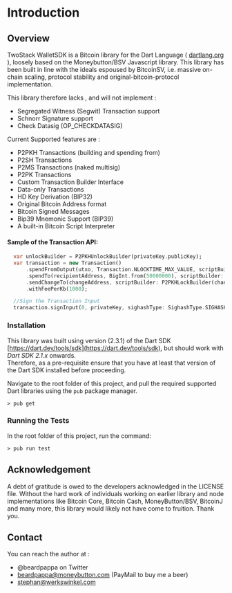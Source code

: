 # Introduction

## Overview

TwoStack WalletSDK is a Bitcoin library for the Dart Language \( [dartlang.org](https://dartlang.org) \), loosely based on the Moneybutton/BSV Javascript library. This library has been built in line with the ideals espoused by BitcoinSV, i.e. massive on-chain scaling, protocol stability and original-bitcoin-protocol implementation.

This library therefore lacks , and will not implement :
* Segregated Witness \(Segwit\) Transaction support
* Schnorr Signature support 
* Check Datasig \(OP\_CHECKDATASIG\) 

Current Supported features are :
* P2PKH Transactions \(building and spending from\)
* P2SH Transactions 
* P2MS Transactions (naked multisig)
* P2PK Transactions
* Custom Transaction Builder Interface
* Data-only Transactions
* HD Key Derivation \(BIP32\)
* Original Bitcoin Address format 
* Bitcoin Signed Messages
* Bip39 Mnemonic Support (BIP39)
* A built-in Bitcoin Script Interpreter

#### Sample of the Transaction API:

```dart
  var unlockBuilder = P2PKHUnlockBuilder(privateKey.publicKey);
  var transaction = new Transaction()
      .spendFromOutput(utxo, Transaction.NLOCKTIME_MAX_VALUE, scriptBuilder: unlockBuilder) 
      .spendTo(recipientAddress, BigInt.from(50000000), scriptBuilder: P2PKHLockBuilder(recipientAddress)) 
      .sendChangeTo(changeAddress, scriptBuilder: P2PKHLockBuilder(changeAddress)) 
      .withFeePerKb(1000); 

  //Sign the Transaction Input
  transaction.signInput(0, privateKey, sighashType: SighashType.SIGHASH_ALL | SighashType.SIGHASH_FORKID);

```

### Installation

This library was built using version \(2.3.1\) of the Dart SDK [https://dart.dev/tools/sdk](https://dart.dev/tools/sdk), but should work with _Dart SDK 2.1.x_ onwards.  
Therefore, as a pre-requisite ensure that you have at least that version of the Dart SDK installed before proceeding.

Navigate to the root folder of this project, and pull the required supported Dart libraries using the `pub` package manager.

```text
> pub get
```

### Running the Tests

In the root folder of this project, run the command:

```text
> pub run test
```

## Acknowledgement

A debt of gratitude is owed to the developers acknowledged in the LICENSE file. Without the hard work of individuals working on earlier library and node implementations like Bitcoin Core, Bitcoin Cash, MoneyButton/BSV, BitcoinJ and many more, this library would likely not have come to fruition. Thank you.

## Contact

You can reach the author at :

* @beardpappa on Twitter
* beardpappa@moneybutton.com \(PayMail to buy me a beer\)
* stephan@werkswinkel.com

